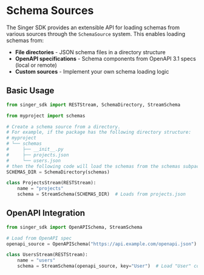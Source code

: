 # Schema Sources

The Singer SDK provides an extensible API for loading schemas from various sources through the `SchemaSource` system. This enables loading schemas from:

- **File directories** - JSON schema files in a directory structure
- **OpenAPI specifications** - Schema components from OpenAPI 3.1 specs (local or remote)
- **Custom sources** - Implement your own schema loading logic

## Basic Usage

```python
from singer_sdk import RESTStream, SchemaDirectory, StreamSchema

from myproject import schemas

# Create a schema source from a directory.
# For example, if the package has the following directory structure:
# myproject
# └── schemas
#     ├── __init__.py
#     ├── projects.json
#     └── users.json
# then the following code will load the schemas from the schemas subpackage:
SCHEMAS_DIR = SchemaDirectory(schemas)

class ProjectsStream(RESTStream):
    name = "projects"
    schema = StreamSchema(SCHEMAS_DIR)  # Loads from projects.json
```

## OpenAPI Integration

```python
from singer_sdk import OpenAPISchema, StreamSchema

# Load from OpenAPI spec
openapi_source = OpenAPISchema("https://api.example.com/openapi.json")

class UsersStream(RESTStream):
    name = "users"
    schema = StreamSchema(openapi_source, key="User")  # Load "User" component
```
